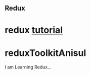 ## Redux

# redux [tutorial](https://github.com/anisul-Islam/redux-reduxtoolkit-tutorial)
# reduxToolkitAnisul
I am Learning Redux...
